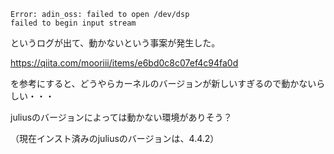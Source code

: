 ```
Error: adin_oss: failed to open /dev/dsp
failed to begin input stream
```

というログが出て、動かないという事案が発生した。

https://qiita.com/mooriii/items/e6bd0c8c07ef4c94fa0d

を参考にすると、どうやらカーネルのバージョンが新しいすぎるので動かないらしい・・・

juliusのバージョンによっては動かない環境がありそう？

（現在インスト済みのjuliusのバージョンは、4.4.2）
